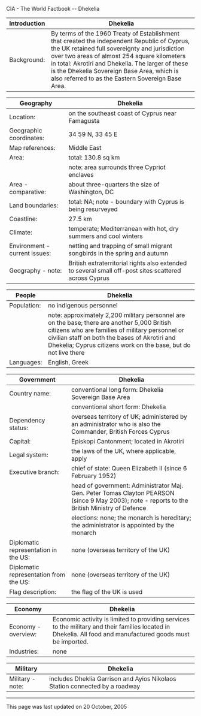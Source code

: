 CIA - The World Factbook -- Dhekelia

| Introduction | Dhekelia |
| --- | --- |
| Background: | By terms of the 1960 Treaty of Establishment that created the independent Republic of Cyprus, the UK retained full sovereignty and jurisdiction over two areas of almost 254 square kilometers in total: Akrotiri and Dhekelia. The larger of these is the Dhekelia Sovereign Base Area, which is also referred to as the Eastern Sovereign Base Area. |

| Geography | Dhekelia |
| --- | --- |
| Location: | on the southeast coast of Cyprus near Famagusta |
| Geographic coordinates: | 34 59 N, 33 45 E |
| Map references: | Middle East |
| Area: | total: 130.8 sq km |
| | note: area surrounds three Cypriot enclaves |
| Area - comparative: | about three-quarters the size of Washington, DC |
| Land boundaries: | total: NA; note - boundary with Cyprus is being resurveyed |
| Coastline: | 27.5 km |
| Climate: | temperate; Mediterranean with hot, dry summers and cool winters |
| Environment - current issues: | netting and trapping of small migrant songbirds in the spring and autumn |
| Geography - note: | British extraterritorial rights also extended to several small off-post sites scattered across Cyprus |

| People | Dhekelia |
| --- | --- |
| Population: | no indigenous personnel |
| | note: approximately 2,200 military personnel are on the base; there are another 5,000 British citizens who are families of military personnel or civilian staff on both the bases of Akrotiri and Dhekelia; Cyprus citizens work on the base, but do not live there |
| Languages: | English, Greek |

| Government | Dhekelia |
| --- | --- |
| Country name: | conventional long form: Dhekelia Sovereign Base Area |
| | conventional short form: Dhekelia |
| Dependency status: | overseas territory of UK; administered by an administrator who is also the Commander, British Forces Cyprus |
| Capital: | Episkopi Cantonment; located in Akrotiri |
| Legal system: | the laws of the UK, where applicable, apply |
| Executive branch: | chief of state: Queen Elizabeth II (since 6 February 1952) |
| | head of government: Administrator Maj. Gen. Peter Tomas Clayton PEARSON (since 9 May 2003); note - reports to the British Ministry of Defence |
| | elections: none; the monarch is hereditary; the administrator is appointed by the monarch |
| Diplomatic representation in the US: | none (overseas territory of the UK) |
| Diplomatic representation from the US: | none (overseas territory of the UK) |
| Flag description: | the flag of the UK is used |

| Economy | Dhekelia |
| --- | --- |
| Economy - overview: | Economic activity is limited to providing services to the military and their families located in Dhekelia. All food and manufactured goods must be imported. |
| Industries: | none |

| Military | Dhekelia |
| --- | --- |
| Military - note: | includes Dheklia Garrison and Ayios Nikolaos Station connected by a roadway |

---
This page was last updated on 20 October, 2005                       